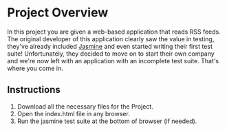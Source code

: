 # Project Overview

In this project you are given a web-based application that reads RSS feeds. The original developer of this application clearly saw the value in testing, they've already included [Jasmine](http://jasmine.github.io/) and even started writing their first test suite! Unfortunately, they decided to move on to start their own company and we're now left with an application with an incomplete test suite. That's where you come in.


## Instructions
1. Download all the necessary files for the Project.
2. Open the index.html file in any browser.
3. Run the jasmine test suite at the bottom of browser (if needed).

